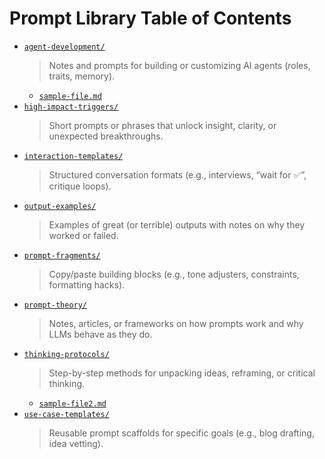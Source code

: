 # Prompt Library Table of Contents

- [`agent-development/`](agent-development/)
  > Notes and prompts for building or customizing AI agents (roles, traits, memory).
  - [`sample-file.md`](agent-development/sample-file.md)
- [`high-impact-triggers/`](high-impact-triggers/)
  > Short prompts or phrases that unlock insight, clarity, or unexpected breakthroughs.
- [`interaction-templates/`](interaction-templates/)
  > Structured conversation formats (e.g., interviews, “wait for ✅”, critique loops).
- [`output-examples/`](output-examples/)
  > Examples of great (or terrible) outputs with notes on why they worked or failed.
- [`prompt-fragments/`](prompt-fragments/)
  > Copy/paste building blocks (e.g., tone adjusters, constraints, formatting hacks).
- [`prompt-theory/`](prompt-theory/)
  > Notes, articles, or frameworks on how prompts work and why LLMs behave as they do.
- [`thinking-protocols/`](thinking-protocols/)
  > Step-by-step methods for unpacking ideas, reframing, or critical thinking.
  - [`sample-file2.md`](thinking-protocols/sample-file2.md)
- [`use-case-templates/`](use-case-templates/)
  > Reusable prompt scaffolds for specific goals (e.g., blog drafting, idea vetting).
